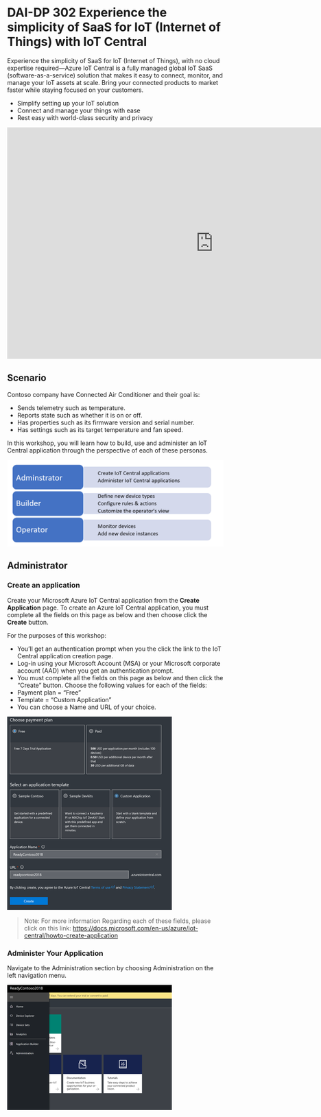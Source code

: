 # DAI-DP 302 Experience the simplicity of SaaS for IoT (Internet of Things) with IoT Central 

Experience the simplicity of SaaS for IoT (Internet of Things), with no cloud expertise required—Azure IoT Central is a fully managed global IoT SaaS (software-as-a-service) solution that makes it easy to connect, monitor, and manage your IoT assets at scale. Bring your connected products to market faster while staying focused on your customers.

* Simplify setting up your IoT solution 
* Connect and manage your things with ease
* Rest easy with world-class security and privacy

<iframe src="https://channel9.msdn.com/Shows/Internet-of-Things-Show/Connect-real-devices-to-Microsoft-IoT-Central/player" width="960" height="540" allowFullScreen frameBorder="0"></iframe>

## Scenario

Contoso company have Connected Air Conditioner and their goal is:

* Sends telemetry such as temperature.
* Reports state such as whether it is on or off.
* Has properties such as its firmware version and serial number.
* Has settings such as its target temperature and fan speed.

In this workshop, you will learn how to build, use and administer an IoT Central application through the perspective of each of these personas.

![Resource Group](images/personas.png)

## Administrator

### Create an application

Create your Microsoft Azure IoT Central application from the **Create Application** page. To create an Azure IoT Central application, you must complete all the fields on this page as below and then choose click the **Create** button.

For the purposes of this workshop:

* You’ll get an authentication prompt when you the click the link to the IoT Central application creation page.
* Log-in using your Microsoft Account (MSA) or your Microsoft corporate account (AAD) when you get an authentication prompt.
* You must complete all the fields on this page as below and then click the “Create” button. Choose the following values for each of the fields:
* Payment plan = “Free”
* Template = “Custom Application”
* You can choose a Name and URL of your choice.

![Plan](images/plan.png)

>Note: For more information Regarding each of these fields, please click on this link:
https://docs.microsoft.com/en-us/azure/iot-central/howto-create-application

### Administer Your Application

Navigate to the Administration section by choosing Administration on the left navigation menu.

![Plan](images/administer.png)
